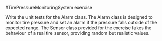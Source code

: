 #TirePressureMonitoringSystem exercise

Write the unit tests for the Alarm class. The Alarm class is designed to monitor tire pressure and set an alarm if the 
pressure falls outside of the expected range. The Sensor class provided for the exercise fakes the behaviour of a real 
tire sensor, providing random but realistic values.